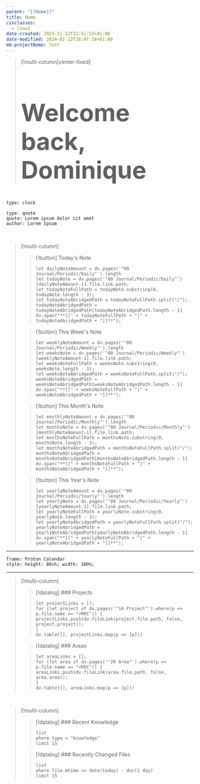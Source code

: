 ```yaml
---
parent: "[[Home]]"
title: Home
cssclasses:
  - line2
date-created: 2023-11-22T22:51:53+01:00
date-modified: 2024-02-13T18:07:18+01:00
mb-projectName: Test
---
```


> [!multi-column|center-fixed]
> <h1 style="font-size: 4rem">Welcome back, Dominique</h1>

```widgets
type: clock
```

```widgets
type: quote
quote: Lorem ipsum dolor sit amet
author: Lorem Ipsum
```

<br>

> [!multi-column]
>
> > [!button]
> > Today's Note
> >
> > ```dataviewjs
> > let dailyNoteAmount = dv.pages('"00 Journal/Periodic/Daily"').length 
> > let todayNote = dv.pages('"00 Journal/Periodic/Daily"')[dailyNoteAmount-1].file.link.path;
> > let todayNoteFullPath = todayNote.substring(0, todayNote.length - 3);
> > let todayNoteAbridgedPath = todayNoteFullPath.split("/");
> > todayNoteAbridgedPath = todayNoteAbridgedPath[todayNoteAbridgedPath.length - 1]
> > dv.span("**[[" + todayNoteFullPath + "|" + todayNoteAbridgedPath + "]]**");
> > ```
>
> > [!button]
> > This Week's Note
> >
> > ```dataviewjs
> > let weeklyNoteAmount = dv.pages('"00 Journal/Periodic/Weekly"').length 
> > let weeksNote = dv.pages('"00 Journal/Periodic/Weekly"')[weeklyNoteAmount-1].file.link.path;
> > let weeksNoteFullPath = weeksNote.substring(0, weeksNote.length - 3);
> > let weeksNoteAbridgedPath = weeksNoteFullPath.split("/");
> > weeksNoteAbridgedPath = weeksNoteAbridgedPath[weeksNoteAbridgedPath.length - 1]
> > dv.span("**[[" + weeksNoteFullPath + "|" + weeksNoteAbridgedPath + "]]**");
> > ```
>
> > [!button]
> > This Month's Note
> >
> > ```dataviewjs
> > let monthlyNoteAmount = dv.pages('"00 Journal/Periodic/Monthly"').length 
> > let monthsNote = dv.pages('"00 Journal/Periodic/Monthly"')[monthlyNoteAmount-1].file.link.path;
> > let monthsNoteFullPath = monthsNote.substring(0, monthsNote.length - 3);
> > let monthsNoteAbridgedPath = monthsNoteFullPath.split("/");
> > monthsNoteAbridgedPath = monthsNoteAbridgedPath[monthsNoteAbridgedPath.length - 1]
> > dv.span("**[[" + monthsNoteFullPath + "|" + monthsNoteAbridgedPath + "]]**");
> > ```
>
> > [!button]
> > This Year's Note
> >
> > ```dataviewjs
> > let yearlyNoteAmount = dv.pages('"00 Journal/Periodic/Yearly"').length 
> > let yearlyNote = dv.pages('"00 Journal/Periodic/Yearly"')[yearlyNoteAmount-1].file.link.path;
> > let yearlyNoteFullPath = yearlyNote.substring(0, yearlyNote.length - 3);
> > let yearlyNoteAbridgedPath = yearlyNoteFullPath.split("/");
> > yearlyNoteAbridgedPath = yearlyNoteAbridgedPath[yearlyNoteAbridgedPath.length - 1]
> > dv.span("**[[" + yearlyNoteFullPath + "|" + yearlyNoteAbridgedPath + "]]**");
> > ```

---

```custom-frames
frame: Proton Calendar
style: height: 80vh; width: 100%;
```

---

> [!multi-column]
>
> > [!datalog] ### Projects
> >
> > ```dataviewjs
> > let projectLinks = [];
> > for (let project of dv.pages('"10 Project"').where(p => p.file.name == "+MOC")) {
> > projectLinks.push(dv.fileLink(project.file.path, false, project.project));
> > }
> > dv.table([], projectLinks.map(p => [p]))
> > ```
>
> > [!datalog] ### Areas
>
> > ```dataviewjs
> > let areaLinks = [];
> > for (let area of dv.pages('"20 Area"').where(p => p.file.name == "+MOC")) {
> > areaLinks.push(dv.fileLink(area.file.path, false, area.area));
> > }
> > dv.table([], areaLinks.map(p => [p]))
> > ```

<br>

> [!multi-column]
>
> > [!datalog] ### Recent Knowledge
> >
> > ```dataview
> > list 
> > where type = "knowledge"
> > limit 15
> > ```
>
> > [!datalog] ### Recently Changed Files
> >
> > ```dataview
> > list 
> > where file.mtime >= date(today) - dur(1 day)
> > limit 15
> > ```
